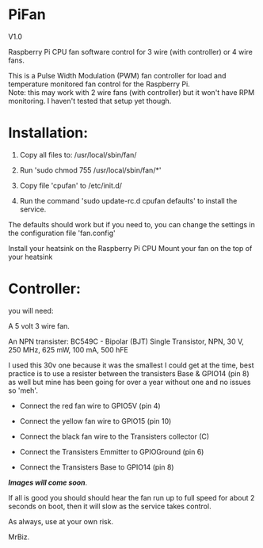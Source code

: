 # PiFan

V1.0

Raspberry Pi CPU fan software control for 3 wire (with controller) or 4 wire fans.

This is a Pulse Width Modulation (PWM) fan controller for load and temperature monitored fan control for the Raspberry Pi.  
Note: this may work with 2 wire fans (with controller) but it won't have RPM monitoring. I haven't tested that setup yet though.

# Installation:

1) Copy all files to: /usr/local/sbin/fan/

2) Run 'sudo chmod 755 /usr/local/sbin/fan/*'

3) Copy file 'cpufan' to /etc/init.d/

4) Run the command 'sudo update-rc.d cpufan defaults' to install the service.

The defaults should work but if you need to, you can change the settings in the configuration file 'fan.config' 

Install your heatsink on the Raspberry Pi CPU
Mount your fan on the top of your heatsink

# Controller:

you will need:

  A 5 volt 3 wire fan.
  
  An NPN transister: BC549C -  Bipolar (BJT) Single Transistor, NPN, 30 V, 250 MHz, 625 mW, 100 mA, 500 hFE 
  
I used this 30v one because it was the smallest I could get at the time, best practice is to use a resister between the transisters Base & GPIO14 (pin 8) as well but mine has been going for over a year without one and no issues so 'meh'.
  
 * Connect the red fan wire to GPIO5V (pin 4)
  
 * Connect the yellow fan wire to GPIO15 (pin 10)
  
 * Connect the black fan wire to the Transisters collector (C)
  
 * Connect the Transisters Emmitter to GPIOGround (pin 6)
  
 * Connect the Transisters Base to GPIO14 (pin 8)
  
  
  ***Images will come soon***.
  
If all is good you should should hear the fan run up to full speed for about 2 seconds on boot, then it will slow as the service takes control.

As always, use at your own risk.

MrBiz.
